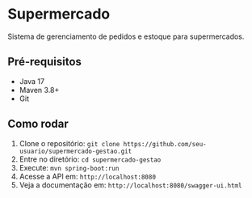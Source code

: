# Supermercado
Sistema de gerenciamento de pedidos e estoque para supermercados.

## Pré-requisitos
- Java 17
- Maven 3.8+
- Git

## Como rodar
1. Clone o repositório: `git clone https://github.com/seu-usuario/supermercado-gestao.git`
2. Entre no diretório: `cd supermercado-gestao`
3. Execute: `mvn spring-boot:run`
4. Acesse a API em: `http://localhost:8080`
5. Veja a documentação em: `http://localhost:8080/swagger-ui.html`
